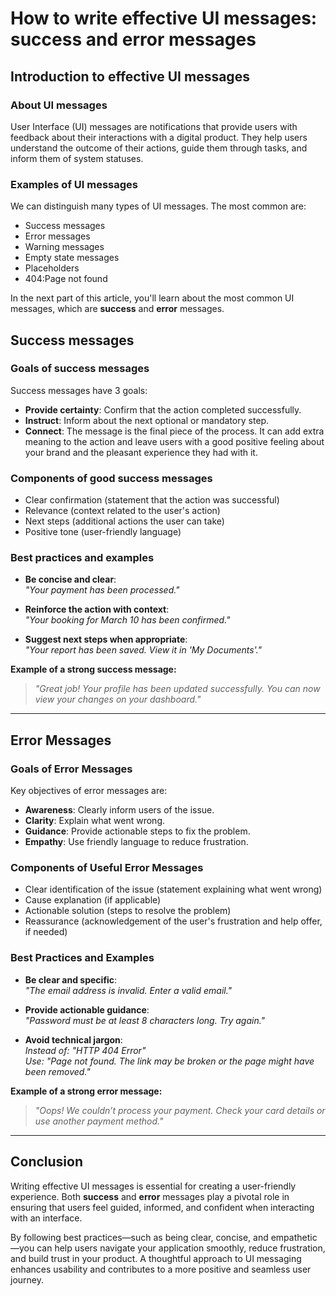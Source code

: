 <!--

How to write effective UI messages - the case of success and error messages 

Plan: 

- Introduction to effective UI messages
  - What UI messages are
  - Examples of UI messages
- Success messages
  - Goals of success messages
  - Components of good success messages
  - Best practices and examples
- Error messages
  - Goals of error messages
  - Components of useful error messages
  - Best practices and examples

-->

# How to write effective UI messages: success and error messages

## Introduction to effective UI messages

### About UI messages

User Interface (UI) messages are notifications that provide users with feedback about their interactions with a digital product. They help users understand the outcome of their actions, guide them through tasks, and inform them of system statuses.
<!-- made it shorter, deleted unnecessary adjectives -->

### Examples of UI messages

We can distinguish many types of UI messages. The most common are: 

- Success messages
- Error messages
- Warning messages
- Empty state messages
- Placeholders
- 404:Page not found

In the next part of this article, you'll learn about the most common UI messages, which are **success** and **error** messages.

<!-- Added introduction, added more examples of UI messages, deleted "Informational messages", deleted examples as they weren't best  -->


## Success messages

### Goals of success messages

Success messages have 3 goals:

- **Provide certainty**: Confirm that the action completed successfully. 
- **Instruct**: Inform about the next optional or mandatory step. 
- **Connect**: The message is the final piece of the process. It can add extra meaning to the action and leave users with a good positive feeling about your brand and the pleasant experience they had with it. 

<!-- Rewrote, used different wording to explain goals, reduced -ing forms, applied simpler language-->

### Components of good success messages

- Clear confirmation (statement that the action was successful)
- Relevance (context related to the user's action)
- Next steps (additional actions the user can take)
- Positive tone (user-friendly language)

<!-- changed steps to bullet points, added introduction,  -->

### Best practices and examples

- **Be concise and clear**:  
  *"Your payment has been processed."*  

- **Reinforce the action with context**:  
  *"Your booking for March 10 has been confirmed."*  

- **Suggest next steps when appropriate**:  
  *"Your report has been saved. View it in 'My Documents'."*  

**Example of a strong success message:**  
> *"Great job! Your profile has been updated successfully. You can now view your changes on your dashboard."*  

---

## Error Messages

### Goals of Error Messages

Key objectives of error messages are:

- **Awareness**: Clearly inform users of the issue.  
- **Clarity**: Explain what went wrong.  
- **Guidance**: Provide actionable steps to fix the problem.  
- **Empathy**: Use friendly language to reduce frustration.  

### Components of Useful Error Messages

- Clear identification of the issue (statement explaining what went wrong)  
- Cause explanation (if applicable)  
- Actionable solution (steps to resolve the problem)  
- Reassurance (acknowledgement of the user's frustration and help offer, if needed)  

### Best Practices and Examples

- **Be clear and specific**:  
  *"The email address is invalid. Enter a valid email."*  

- **Provide actionable guidance**:  
  *"Password must be at least 8 characters long. Try again."*  

- **Avoid technical jargon**:  
  *Instead of:* *"HTTP 404 Error"*  
  *Use:* *"Page not found. The link may be broken or the page might have been removed."*  

**Example of a strong error message:**  
> *"Oops! We couldn’t process your payment. Check your card details or use another payment method."*  

---

## Conclusion

Writing effective UI messages is essential for creating a user-friendly experience. Both **success** and **error** messages play a pivotal role in ensuring that users feel guided, informed, and confident when interacting with an interface.

By following best practices—such as being clear, concise, and empathetic—you can help users navigate your application smoothly, reduce frustration, and build trust in your product. A thoughtful approach to UI messaging enhances usability and contributes to a more positive and seamless user journey.
